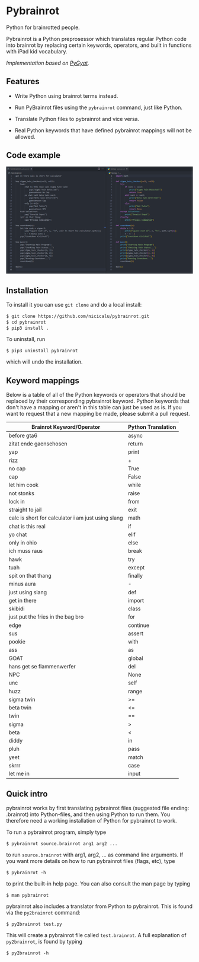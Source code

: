 # Pybrainrot
Python for brainrotted people.

Pybrainrot is a Python preprosessor which translates regular Python code into brainrot by replacing certain keywords, operators, and built in functions with iPad kid vocabulary.

*Implementation based on [PyGyat](https://github.com/shamith09/pygyat).*

## Features

 * Write Python using brainrot terms instead.

 * Run PyBrainrot files using the `pybrainrot` command, just like Python.

 * Translate Python files to pybrainrot and vice versa.

 * Real Python keywords that have defined pybrainrot mappings will not be allowed.

## Code example
![Code Example](./docs/example.png)

## Installation

To install it you can use `git clone` and do a local install:

```
$ git clone https://github.com/nicicalu/pybrainrot.git
$ cd pybrainrot
$ pip3 install .
```

To uninstall, run

```
$ pip3 uninstall pybrainrot
```

which will undo the installation.

## Keyword mappings

Below is a table of all of the Python keywords or operators that should be replaced by their corresponding pybrainrot keyword. Python keywords that don't have a mapping or aren't in this table can just be used as is. If you want to request that a new mapping be made, please submit a pull request.

| Brainrot Keyword/Operator                          | Python Translation |
| -------------------------------------------------- | ------------------ |
| before gta6                                        | async              |
| zitat ende gaensehosen                             | return             |
| yap                                                | print              |
| rizz                                               | +                  |
| no cap                                             | True               |
| cap                                                | False              |
| let him cook                                       | while              |
| not stonks                                         | raise              |
| lock in                                            | from               |
| straight to jail                                   | exit               |
| calc is short for calculator i am just using slang | math               |
| chat is this real                                  | if                 |
| yo chat                                            | elif               |
| only in ohio                                       | else               |
| ich muss raus                                      | break              |
| hawk                                               | try                |
| tuah                                               | except             |
| spit on that thang                                 | finally            |
| minus aura                                         | -                  |
| just using slang                                   | def                |
| get in there                                       | import             |
| skibidi                                            | class              |
| just put the fries in the bag bro                  | for                |
| edge                                               | continue           |
| sus                                                | assert             |
| pookie                                             | with               |
| ass                                                | as                 |
| GOAT                                               | global             |
| hans get se flammenwerfer                          | del                |
| NPC                                                | None               |
| unc                                                | self               |
| huzz                                               | range              |
| sigma twin                                         | >=                 |
| beta twin                                          | <=                 |
| twin                                               | ==                 |
| sigma                                              | >                  |
| beta                                               | <                  |
| diddy                                              | in                 |
| pluh                                               | pass               |
| yeet                                               | match              |
| skrrr                                              | case               |
| let me in                                          | input              |


## Quick intro

pybrainrot works by first translating pybrainrot files (suggested file ending: .brainrot) into Python-files, and then using Python to run them. You therefore need a working installation of Python for pybrainrot to work.


To run a pybrainrot program, simply type

```
$ pybrainrot source.brainrot arg1 arg2 ...
```

to run `source.brainrot` with arg1, arg2, ... as command line arguments. If you want more details on how to run pybrainrot files (flags, etc), type

```
$ pybrainrot -h
```

to print the built-in help page. You can also consult the man page by typing

```
$ man pybrainrot
```

pybrainrot also includes a translator from Python to pybrainrot. This is found via the `py2brainrot` command:

```
$ py2brainrot test.py
```

This will create a pybrainrot file called `test.brainrot`. A full explanation of `py2brainrot`, is found by typing

```
$ py2brainrot -h
```
